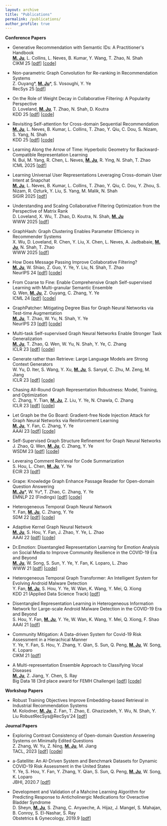 ```yaml
---
layout: archive
title: "Publications"
permalink: /publications/
author_profile: true
---
```


<!-- **Pre-prints** -->

**Conference Papers**

* Generative Recommendation with Semantic IDs: A Practitioner's Handbook <br>
  **<u>M. Ju</u>**, L. Collins, L. Neves, B. Kumar, Y. Wang, T. Zhao, N. Shah <br>
  CIKM 25 \[[pdf](https://arxiv.org/abs/2507.22224)\] \[[code](https://github.com/snap-research/GRID)\] 

* Non-parametric Graph Convolution for Re-ranking in Recommendation Systems <br>
  Z. Ouyang\*, **<u>M. Ju</u>**\*, S. Vosoughi, Y. Ye <br>
  RecSys 25 \[[pdf](https://arxiv.org/abs/2507.09969)\] 

* On the Role of Weight Decay in Collaborative Filtering: A Popularity Perspective <br>
  D. Loveland, **<u>M. Ju</u>**, T. Zhao, N. Shah, D. Koutra <br>
  KDD 25 \[[pdf](https://arxiv.org/abs/2505.11318)\] \[[code](https://github.com/snap-research/PRISM)\] 

* Revisiting Self-attention for Cross-domain Sequential Recommendation <br>
  **<u>M. Ju</u>**, L. Neves, B. Kumar, L. Collins, T. Zhao, Y. Qiu, C. Dou, S. Nizam, S. Yang, N. Shah <br>
  KDD 25 \[[pdf](https://arxiv.org/abs/2505.21811)\] \[[code](https://github.com/snap-research/AutoCDSR)\] 

* Learning Along the Arrow of Time: Hyperbolic Geometry for Backward-Compatible Representation Learning <br>
  N. Bui, M. Yang, R. Chen, L. Neves, **<u>M. Ju</u>**, R. Ying, N. Shah, T. Zhao <br>
  ICML 2025 \[[pdf](https://openreview.net/forum?id=KUphSx7PAC)\]

* Learning Universal User Representations Leveraging Cross-domain User Intent at Snapchat <br>
  **<u>M. Ju</u>**, L. Neves, B. Kumar, L. Collins, T. Zhao, Y. Qiu, C. Dou, Y. Zhou, S. Nizam, R. Ozturk, Y. Liu, S. Yang, M. Malik, N. Shah <br>
  SIGIR 2025 \[[pdf](https://arxiv.org/abs/2504.21838)\]

* Understanding and Scaling Collaborative Filtering Optimization from the Perspective of Matrix Rank  <br>
  D. Loveland, X. Wu, T. Zhao, D. Koutra, N. Shah, **<u>M. Ju</u>** <br>
  WWW 2025 \[[pdf](https://arxiv.org/abs/2410.23300)\]

* GraphHash: Graph Clustering Enables Parameter Efficiency in Recommender Systems  <br>
  X. Wu, D. Loveland, R. Chen, Y. Liu, X. Chen, L. Neves, A. Jadbabaie, **<u>M. Ju</u>**, N. Shah, T. Zhao  <br>
  WWW 2025 \[[pdf](https://arxiv.org/abs/2412.17245)\]

* How Does Message Passing Improve Collaborative Filtering?  <br>
  **<u>M. Ju</u>**, W. Shiao, Z. Guo, Y. Ye, Y. Liu, N. Shah, T. Zhao <br>
  NeurIPS 24 \[[pdf](https://arxiv.org/abs/2404.08660)\] \[[code](https://github.com/snap-research/Test-time-Aggregation-for-CF)\]

* From Coarse to Fine: Enable Comprehensive Graph Self-supervised Learning with Multi-granular Semantic Ensemble <br>
  Q. Wen, **<u>M. Ju</u>**, Z. Ouyang, C. Zhang, Y. Ye<br>
  ICML 24 \[[pdf](https://openreview.net/forum?id=JnA9IveEwg)\] \[[code](https://github.com/HoytWen/MGSE)\]

* GraphPatcher: Mitigating Degree Bias for Graph Neural Networks via Test-time Augmentation <br>
  **<u>M. Ju</u>**, T. Zhao, W. Yu, N. Shah, Y. Ye <br>
  NeurIPS 23 \[[pdf](../files/NeurIPS2023.pdf)\] \[[code](https://github.com/jumxglhf/GraphPatcher)\]

* Multi-task Self-supervised Graph Neural Networks Enable Stronger Task Generalization <br>
  **<u>M. Ju</u>**, T. Zhao, Q. Wen, W. Yu, N. Shah, Y. Ye, C. Zhang <br>
  ICLR 23 \[[pdf](https://openreview.net/forum?id=1tHAZRqftM)\] \[[code](https://github.com/jumxglhf/ParetoGNN)\]

* Generate rather than Retrieve: Large Language Models are Strong Context Generators <br>
  W. Yu, D. Iter, S. Wang, Y. Xu, **<u>M. Ju</u>**, S. Sanyal, C. Zhu, M. Zeng, M. Jiang<br>
  ICLR 23 \[[pdf](ttps://openreview.net/forum?id=fB0hRu9GZUS)\] \[[code](ttps://openreview.net/forum?id=fB0hRu9GZUS)\]

* Chasing All-Round Graph Representation Robustness: Model, Training, and Optimization <br>
  C. Zhang, Y. Tian, **<u>M. Ju</u>**, Z. Liu, Y. Ye, N. Chawla,  C. Zhang<br>
  ICLR 23 \[[pdf](https://openreview.net/forum?id=7jk5gWjC18M)\] \[[code](https://openreview.net/forum?id=7jk5gWjC18M)\]

* Let Graph be the Go Board: Gradient-free Node Injection Attack for Graph Neural Networks via Reinforcement Learning <br>
  **<u>M. Ju</u>**, Y. Fan, C. Zhang, Y. Ye <br>
  AAAI 23 \[[pdf](https://arxiv.org/abs/2211.10782)\] \[[code](https://github.com/jumxglhf/G2A2C)\]

* Self-Supervised Graph Structure Refinement for Graph Neural Networks <br>
  J. Zhao, Q. Wen, **<u>M. Ju</u>**, C. Zhang, Y. Ye <br>
  WSDM 23 \[[pdf](https://arxiv.org/abs/2211.06545)\] \[[code](https://github.com/AndyJZhao/WSDM23-GSR)\]

* Leveraing Comment Retrieval for Code Summarization <br>
  S. Hou, L. Chen, **<u>M. Ju</u>**, Y. Ye <br>
  ECIR 23 \[[pdf](https://link.springer.com/chapter/10.1007/978-3-031-28238-6_34)\] 

* Grape: Knowledge Graph Enhance Passage Reader for Open-domain Question Answering <br>
  **<u>M. Ju</u>**\*, W. Yu\*, T. Zhao, C. Zhang, Y. Ye <br>
  EMNLP 22 (Findings) \[[pdf](http://arxiv.org/abs/2210.02933)\] \[[code](https://github.com/jumxglhf/GRAPE)\]

* Heterogeneous Temporal Graph Neural Network <br>
  Y. Fan, **<u>M. Ju</u>**, C. Zhang, Y. Ye <br>
  SDM 22 \[[pdf](https://epubs.siam.org/doi/abs/10.1137/1.9781611977172.74)\] \[[code](https://github.com/YesLab-Code/HTGNN)\] 

* Adaptive Kernel Graph Neural Network <br>
  **<u>M. Ju</u>**, S. Hou, Y. Fan, J. Zhao, Y. Ye, L. Zhao <br>
  AAAI 22 \[[pdf](https://www.aaai.org/AAAI22Papers/AAAI-3877.JuM.pdf)\] \[[code](https://github.com/jumxglhf/AKGNN)\] 

* Dr.Emotion: Disentangled Representation Learning for Emotion Analysis on Social Media to Improve Community Resilience in the COVID-19 Era and Beyond <br>
  **<u>M. Ju</u>**, W. Song, S. Sun, Y. Ye, Y. Fan, K. Loparo, L. Zhao <br>
  WWW 21 \[[pdf](https://dl.acm.org/doi/abs/10.1145/3442381.3449961)\] \[[code](https://github.com/www2021DrEmotion/www2021DrEmotion)\] 

* Heterogeneous Temporal Graph Transformer: An Intelligent System for Evolving Android Malware Detection <br>
  Y. Fan, **<u>M. Ju</u>**, S. Hou, Y. Ye, W. Wan, K. Wang, Y. Mei, Q. Xiong <br>
  KDD 21 (Applied Data Science Track) \[[pdf](https://dl.acm.org/doi/abs/10.1145/3447548.3467168)\]  

* Disentangled Representation Learning in Heterogeneous Information Network for Large-scale Android Malware Detection in the COVID-19 Era and Beyond <br>
  S. Hou, Y. Fan, **<u>M. Ju</u>**, Y. Ye, W. Wan, K. Wang, Y. Mei, Q. Xiong, F. Shao <br>
  AAAI 21 \[[pdf](https://ojs.aaai.org/index.php/AAAI/article/view/16947)\]  

* Community Mitigation: A Data-driven System for Covid-19 Risk Assessment in a Hierachical Manner <br>
  Y. Ye, Y. Fan, S. Hou, Y. Zhang, Y. Qian, S. Sun, Q. Peng, **<u>M. Ju</u>**, W. Song, K. Loparo <br>
  CIKM 21 \[[pdf](https://dl.acm.org/doi/abs/10.1145/3340531.3412753)\]  

* A Multi-representation Ensemble Approach to Classifying Vocal Diseases <br>
  **<u>M. Ju</u>**, Z. Jiang, Y. Chen, S. Ray <br>
  Big Data 18 (3rd place award for FEMH Challenge) \[[pdf](https://ieeexplore.ieee.org/abstract/document/8622093/)\] \[[code](https://github.com/jumxglhf/ieee_audio)\] 

**Workshop Papers**

* Robust Training Objectives Improve Embedding-based Retrieval in Industrial Recommendation Systems <br>
  M. Kolodner, **<u>M. Ju</u>**, Z. Fan, T. Zhao, E. Ghazizadeh, Y. Wu, N. Shah, Y. Liu
  RobustRecSys@RecSys'24 \[[pdf](https://arxiv.org/abs/2409.14682)\]

**Journal Papers**

* Exploring Contrast Consistency of Open-domain Question Answering Systems on Minimally Edited Questions <br>
  Z. Zhang, W. Yu, Z. Ning,  **<u>M. Ju</u>**, M. Jiang <br>
  TACL, 2023 \[[pdf](https://arxiv.org/pdf/2305.14441.pdf)\]  \[[code](https://github.com/ytyz1307zzh/Minimally_Edited_Questions)\] 

* a-Satellite: An AI-Driven System and Benchmark Datasets for Dynamic COVID-19 Risk Assessment in the United States <br>
  Y. Ye, S. Hou, Y. Fan, Y. Zhang, Y. Qian, S. Sun, Q. Peng, **<u>M. Ju</u>**, W. Song, K. Loparo <br>
  JBHI, 2020.7 \[[pdf](https://ieeexplore.ieee.org/abstract/document/9141399)\]  

* Development and Validation of a Mahcine Learning Algorithm for Predicting Response to Anticholinergic Medications for Overactive Bladder Syndrome <br>
  D. Sheyn, **<u>M. Ju</u>**, S. Zhang, C. Anyaeche, A. Hijaz, J. Mangel, S. Mahajan, B. Conroy, S. El-Nashar, S. Ray <br>
  Obstetrics & Gynecology, 2019.9 \[[pdf](https://journals.lww.com/greenjournal/Fulltext/2019/11000/Development_and_Validation_of_a_Machine_Learning.8.aspx)\]  